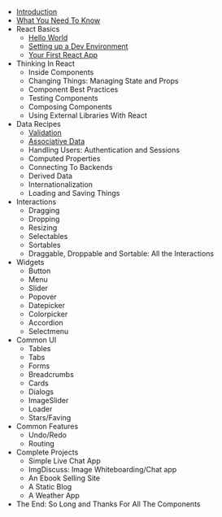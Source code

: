 * [Introduction](Intro.md)
* [What You Need To Know](react-basics/README.md)
* React Basics
  * [Hello World](react-basics/HelloWorld.md)
  * [Setting up a Dev Environment](react-basics/SettingUpADevEnvironment.md)
  * [Your First React App](react-basics/YourFirstReactApp.md)
* Thinking In React
  * Inside Components
  * Changing Things: Managing State and Props
  * Component Best Practices
  * Testing Components
  * Composing Components
  * Using External Libraries With React
* Data Recipes
  * [Validation](data-recipes/Validation.md)
  * [Associative Data](data-recipes/AssociativeData.md)
  * Handling Users: Authentication and Sessions
  * Computed Properties
  * Connecting To Backends
  * Derived Data
  * Internationalization
  * Loading and Saving Things
* Interactions
  * Dragging
  * Dropping
  * Resizing
  * Selectables
  * Sortables
  * Draggable, Droppable and Sortable: All the Interactions
* Widgets
  * Button
  * Menu
  * Slider
  * Popover
  * Datepicker
  * Colorpicker
  * Accordion
  * Selectmenu
* Common UI
  * Tables
  * Tabs
  * Forms
  * Breadcrumbs
  * Cards
  * Dialogs
  * ImageSlider
  * Loader
  * Stars/Faving
* Common Features
  * Undo/Redo
  * Routing
* Complete Projects
  * Simple Live Chat App
  * ImgDiscuss: Image Whiteboarding/Chat app
  * An Ebook Selling Site
  * A Static Blog
  * A Weather App
* The End: So Long and Thanks For All The Components
